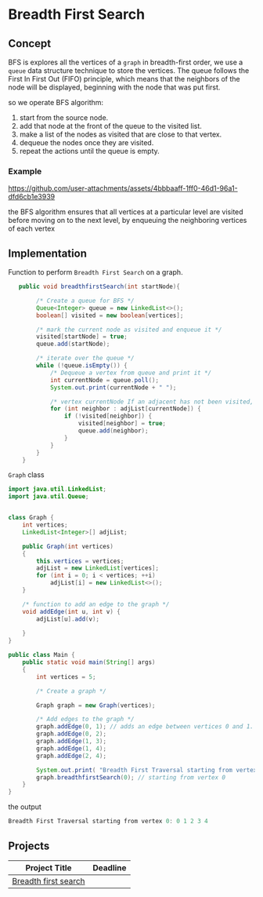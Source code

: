 # Breadth First Search

## Concept
BFS is explores all the vertices of a `graph` in breadth-first order, we use a `queue` data structure technique to store the vertices. The queue follows the First In First Out (FIFO) principle, which means that the neighbors of the node will be displayed, beginning with the node that was put first.


so we operate BFS algorithm:

1. start from the source node.
2. add that node at the front of the queue to the visited list.
3. make a list of the nodes as visited that are close to that vertex.
4. dequeue the nodes once they are visited.
5. repeat the actions until the queue is empty.


### Example




https://github.com/user-attachments/assets/4bbbaaff-1ff0-46d1-96a1-dfd6cb1e3939




the BFS algorithm ensures that all vertices at a particular level are visited before moving on to the next level, by enqueuing the neighboring vertices of each vertex



## Implementation

 Function to perform `Breadth First Search` on a graph.

```java
   public void breadthfirstSearch(int startNode){

        /* Create a queue for BFS */
        Queue<Integer> queue = new LinkedList<>();
        boolean[] visited = new boolean[vertices];

        /* mark the current node as visited and enqueue it */
        visited[startNode] = true;
        queue.add(startNode);

        /* iterate over the queue */
        while (!queue.isEmpty()) {
            /* Dequeue a vertex from queue and print it */
            int currentNode = queue.poll();
            System.out.print(currentNode + " ");

            /* vertex currentNode If an adjacent has not been visited, then mark it visited and enqueue it */
            for (int neighbor : adjList[currentNode]) {
                if (!visited[neighbor]) {
                    visited[neighbor] = true;
                    queue.add(neighbor);
                }
            }
        }
    }
```

`Graph` class 

```java
import java.util.LinkedList;
import java.util.Queue;


class Graph {
    int vertices;
    LinkedList<Integer>[] adjList;

    public Graph(int vertices)
    {
        this.vertices = vertices;
        adjList = new LinkedList[vertices];
        for (int i = 0; i < vertices; ++i)
            adjList[i] = new LinkedList<>();
    }

    /* function to add an edge to the graph */
    void addEdge(int u, int v) { 
        adjList[u].add(v); 
    
    }
}
```

```java
public class Main {
    public static void main(String[] args)
    {
        int vertices = 5;

        /* Create a graph */

        Graph graph = new Graph(vertices);

        /* Add edges to the graph */
        graph.addEdge(0, 1); // adds an edge between vertices 0 and 1.
        graph.addEdge(0, 2);
        graph.addEdge(1, 3);
        graph.addEdge(1, 4);
        graph.addEdge(2, 4);

        System.out.print( "Breadth First Traversal starting from vertex 0: ");
        graph.breadthfirstSearch(0); // starting from vertex 0 
    }
}
```

the output
```java
Breadth First Traversal starting from vertex 0: 0 1 2 3 4
```
## Projects
| Project Title | Deadline |
:-----------:|:-------------|
|[Breadth first search](https://github.com/SAFCSP-Team/breadth-first-search-project/tree/main)|



